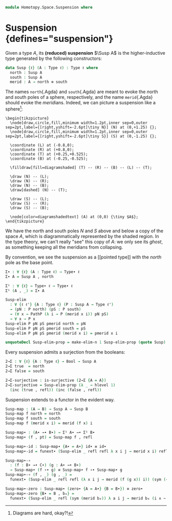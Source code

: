 <!--
```agda
open import 1Lab.Reflection.Induction
open import 1Lab.Prelude
```
-->

```agda
module Homotopy.Space.Suspension where
```

<!--
```agda
private variable
  ℓ : Level
  A B C : Type ℓ
  A∙ B∙ C∙ : Type∙ ℓ
```
-->

# Suspension {defines="suspension"}

Given a type $A$, its **(reduced) suspension** $\Susp A$ is the
higher-inductive type generated by the following constructors:

```agda
data Susp {ℓ} (A : Type ℓ) : Type ℓ where
  north : Susp A
  south : Susp A
  merid : A → north ≡ south
```

The names `north`{.Agda} and `south`{.Agda} are meant to evoke the
*n*orth and *s*outh poles of a sphere, respectively, and the name
`merid`{.Agda} should evoke the *merid*ians. Indeed, we can picture a
suspension like a sphere[^diamond]:

[^diamond]: Diagrams are hard, okay?!

~~~{.quiver}
\begin{tikzpicture}
  \node[draw,circle,fill,minimum width=1.2pt,inner sep=0,outer sep=2pt,label={[right,yshift=-2.6pt]\tiny N}] (N) at (0,+1.25) {};
  \node[draw,circle,fill,minimum width=1.2pt,inner sep=0,outer sep=2pt,label={[right,yshift=-2.6pt]\tiny S}] (S) at (0,-1.25) {};

  \coordinate (L) at (-0.8,0);
  \coordinate (R) at (+0.8,0);
  \coordinate (T) at (+0.25,+0.525);
  \coordinate (B) at (-0.25,-0.525);

  \filldraw[fill=diagramshaded] (T) -- (R) -- (B) -- (L) -- (T);

  \draw (N) -- (L);
  \draw (N) -- (R);
  \draw (N) -- (B);
  \draw[dashed] (N) -- (T);

  \draw (S) -- (L);
  \draw (S) -- (R);
  \draw (S) -- (B);

  \node[color=diagramshadedtext] (A) at (0,0) {\tiny $A$};
\end{tikzpicture}
~~~

We have the north and south poles $N$ and $S$ above and below a copy of
the space $A$, which is diagrammatically represented by the <span
class=shaded>shaded</span> region. In the type theory, we can't really
"see" this copy of $A$: we only see its _ghost_, as something keeping
all the meridians from collapsing.

By convention, we see the suspension as a [[pointed type]] with the
*north* pole as the base point.

```agda
Σ∙ : ∀ {ℓ} (A : Type ℓ) → Type∙ ℓ
Σ∙ A = Susp A , north

Σ¹ : ∀ {ℓ} → Type∙ ℓ → Type∙ ℓ
Σ¹ (A , _) = Σ∙ A
```

```agda
Susp-elim
  : ∀ {ℓ ℓ'} {A : Type ℓ} (P : Susp A → Type ℓ')
  → (pN : P north) (pS : P south)
  → (∀ x → PathP (λ i → P (merid x i)) pN pS)
  → ∀ x → P x
Susp-elim P pN pS pmerid north = pN
Susp-elim P pN pS pmerid south = pS
Susp-elim P pN pS pmerid (merid x i) = pmerid x i

unquoteDecl Susp-elim-prop = make-elim-n 1 Susp-elim-prop (quote Susp)
```

Every suspension admits a surjection from the booleans:

```agda
2→Σ : ∀ {ℓ} {A : Type ℓ} → Bool → Susp A
2→Σ true  = north
2→Σ false = south

2→Σ-surjective : is-surjective (2→Σ {A = A})
2→Σ-surjective = Susp-elim-prop (λ _ → hlevel 1)
  (inc (true , refl)) (inc (false , refl))
```

Suspension extends to a functor in the evident way.

```agda
Susp-map : (A → B) → Susp A → Susp B
Susp-map f north = north
Susp-map f south = south
Susp-map f (merid x i) = merid (f x) i

Susp-map∙ : (A∙ →∙ B∙) → Σ¹ A∙ →∙ Σ¹ B∙
Susp-map∙ (f , pt) = Susp-map f , refl

Susp-map∙-id : Susp-map∙ {A∙ = A∙} id∙ ≡ id∙
Susp-map∙-id = funext∙ (Susp-elim _ refl refl λ x i j → merid x i) refl

Susp-map∙-∘
  : (f : B∙ →∙ C∙) (g : A∙ →∙ B∙)
  → Susp-map∙ (f ∘∙ g) ≡ Susp-map∙ f ∘∙ Susp-map∙ g
Susp-map∙-∘ (f , _) (g , _) =
  funext∙ (Susp-elim _ refl refl (λ x i j → merid (f (g x)) i)) (sym (∙-idl _))

Susp-map∙-zero : Susp-map∙ (zero∙ {A = A∙} {B = B∙}) ≡ zero∙
Susp-map∙-zero {B∙ = B , b₀} =
  funext∙ (Susp-elim _ refl (sym (merid b₀)) λ a i j → merid b₀ (i ∧ ~ j)) refl
```

<!--
```agda
Susp-Maps∙ : Maps∙ A∙ B∙ →∙ Maps∙ (Σ¹ A∙) (Σ¹ B∙)
Susp-Maps∙ .fst = Susp-map∙
Susp-Maps∙ {A∙ = A∙} {B∙ = B∙} .snd = Susp-map∙-zero {A∙ = A∙} {B∙ = B∙}

Susp-ap : A ≃ B → Susp A ≃ Susp B
Susp-ap e .fst = Susp-map (e .fst)
Susp-ap e .snd = is-iso→is-equiv λ where
  .is-iso.from → Susp-elim _ north south (λ x → merid (Equiv.from e x))
  .is-iso.rinv → Susp-elim _ refl refl (λ x i j → merid (Equiv.ε e x j) i)
  .is-iso.linv → Susp-elim _ refl refl (λ x i j → merid (Equiv.η e x j) i)

Susp-ap∙ : A∙ ≃∙ B∙ → Σ¹ A∙ ≃∙ Σ¹ B∙
Susp-ap∙ (e , pt) .fst = Susp-ap e
Susp-ap∙ (e , pt) .snd = refl
```
-->
